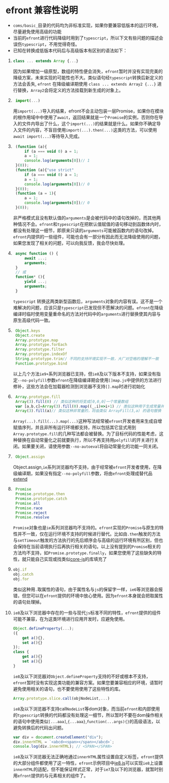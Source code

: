 # efront 兼容性说明
* `coms/basic_`目录的代码均为非标准实现，如果你要兼容低版本的运行环境，尽量避免使用高级的功能
* 当前的`efront`进行代码降级时用到了`typescript`，所以下文有些问题的描述会误伤`typescript`，不用觉得奇怪。
* 已知在转换成低版本代码后与高级版本有区别的语法如下：
1.  ```javascript
    class ... extends Array {...} 
    ```
    因为如果增加一级原型，数组的特性便会消失，`efront`暂时并没有实现完美的降级方案，未来实现的可能性也不大。类似语句经`typescript`转换后新定义的方法会丢失, `efront` 在降级编译期使用 `class ... extends Array2 {...}` 进行替换，`Array2`会将定义的方法挂载到新生成的对象上。

2. ```javascript
    import(...)
    ```
    用`import(...)`导入的结果，efront不会主动包装一层Promise，如果你在模块的根作用域中中使用了`await`，返回结果就是一个`Promise`的实例，否则你在导入的文件内导出了什么，这个`import(...)`的结果就是什么。如果你不确定导入文件的内容，不盲目使用`import(...).then(...)`这类的方法，可以使用`await import(...)`等待导入完成。
3. ```javascript
    (function (a){
        if (a === void 0) a = 1;
        a = 1;
        console.log(arguments[0])// 1
    }(0));
    (function (a){"use strict"
        if (a === void 0) a = 1;
        a = 1;
        console.log(arguments[0])// 0
    }(0));
    (function (a = 1){
        a = 1;
        console.log(arguments[0])// 0
    }(0));
    ```
    非严格模式且没有默认值的`arguments`是会被代码中的语句改掉的，而其他两种情况不会。`efront`和`typescript`在把默认值赋值的语句移动到函数体内时，都没有处理这一细节，即原来只读的`arguments`可能被函数内的语句改掉。`efront`内提供的一些组件，可能也会有一部分有因此而无法降级使用的问题，如果您发现了相关的问题，可以向我反馈，我会尽快处理。

4. ```javascript
    async function () {
        await ...;
        arguments;
    }
    // 或
    function* (){
        yield ...;
        arguments;
    }
    ```
    `typescript` 转换这两类新型函数后，`arguments`对象的内容有误。这不是一个难解决的问题，应该只是`typescript`已发现但不愿解决的问题。`efront`在降级编译时临时使用变量重命名的方法对代码中的`arguments`进行替换使其内容与原生高级代码一致。

5. ```javascript
    Object.keys
    Object.create
    Array.prototype.map
    Array.prototype.forEach
    Array.prototype.filter
    Array.prototype.indexOf
    String.prototype.trim// 不同的支持环境实现不一致，大厂对空格的理解不一致
    Function.prototype.bind
    ```
    以上几个方法`ie9+`系列浏览器已支持，但`ie8`及以下版本不支持，如果没有指定`--no-polyfill`参数`efront`在降级编译期会使用`[]map.js`中提供的方法进行修补，这些方法会在加载器检测到浏览器不支持`[].map`时进行初始化
6. ```javascript
    Array.prototype.fill
    Array(3).fill(0) // 类似这种的将变成[0,0,0]一个常量数组
    var [a,b,c]=Array(3).fill(0).map((_,i)=>i+1) // 类似这种用于生成常量并赋值的，将直接变成赋值语句 var a=1,b=2,c=3
    Array(3).fill(a)// 类似这种非常量的，将由类似 ArrayFill(3,a) 的语句替换
    ```
    `Array(...).fill(...).map(...)`这种写法经常被`efront`开发者用来生成自增赋值序列，并且非所有运行环境都支持，所以包括其它显式用到`Array.prototype.fill`的几种写法都会被替换。为了目标代码的性能考虑，这种替换在自动常量化之前就要执行，所以不再支持用`polyfill`的开关进行关闭。如果要关闭，请使用参数`--no-autoeval`将自动常量化的功能一同关闭。

7. ```javascript
    Object.assign
    ```
    Object.assign,`ie`系列浏览器均不支持，由于经常被`efront`开发者使用，在降级编译期，如果没有指定`--no-polyfill`参数，将由`efront`处理成替代品[extend](../basic/extend.js)
8. ```javascript
    Promise
    Promise.prototype.then
    Promise.prototype.catch
    Promise.all
    Promise.race
    Promise.reject
    Promise.resolve
    ```
    `Promise`对象也是`ie`系列浏览器均不支持的。`efront`实现的`Promise`与原生的特性并不一致，仅在运行环境不支持的时候进行替代。比如由`.then`触发的方法与`setTimeout`触发的方法执行的先后顺序会与高级的运行环境有所区别，但也会保持在当前语境执行后再执行相关的语句。以上没有提到的`Promise`相关的方法均不支持，如`Promise.prototype.finally`，如果您使用了这些缺失的特性，就只能自己实现或找类似[core-js](https://github.com/zloirock/core-js)的库填充了
9.  ```javascript
    obj.if
    obj.catch
    obj.for
    ```
    类似这种用`.`取属性的语句，由于属性名与`js`的保留字一样，`ie6`等浏览器会报错，但您可以在`efront`提供的环境中放心使用。因为`efront`本身就会把取属性的语句处理掉。
10. `ie8`及以下浏览器中存在的一些与现代`js`标准不同的特性，`efront`提供的组件可能不兼容，在为这类环境进行应用开发时，应避免使用。
    ```javascript
    Object.defineProperty(...);
    ({
        get a(){},
        set a(){}
    });
    class {
        get a(){}
        set a(){}
    }
    ```
    `ie8`及以下浏览器对`Object.defineProperty`支持的不好或根本不支持，`efront`暂时没有实现这类功能的兼容方案。如果您要兼容相应的环境，请暂时避免使用相关的语句，也不要使用使用了这些特性的库。
    ```javascript
    Array.prototype.slice.call(objNodeList,...)
    ```
    `ie8`及以下浏览器不支持call`NodeList`等dom对象，而当前`efront`和内部使用的`typescript`转换的代码都没有处理这一细节，所以暂时不要在dom操作相关的语句中使用类似`[...aaa]`,`{...aaa}`,`function(...args){}`的高级语法，以避免转换后的代码出问题。
    ```javascript
    var div = document.createElement("div");
    div.innerHTML = `<abcd><span></span></abcd>`;
    console.log(div.innerHTML); // <SPAN></SPAN>
    ```
    `ie8`及以下浏览器无法正确地通过`innerHTML`属性设置自定义标签，`efront`提供的大部分组件都使用了这一特性，`efront`示例项目中[ie8.js](../../apps/kugou/ie8.js)可以实现`ie8`上设置`innerHTML`的适配，但不能保证样式正常，对于`ie7`及以下的浏览器，就暂时别用`efront`提供的与元素相关的组件了。